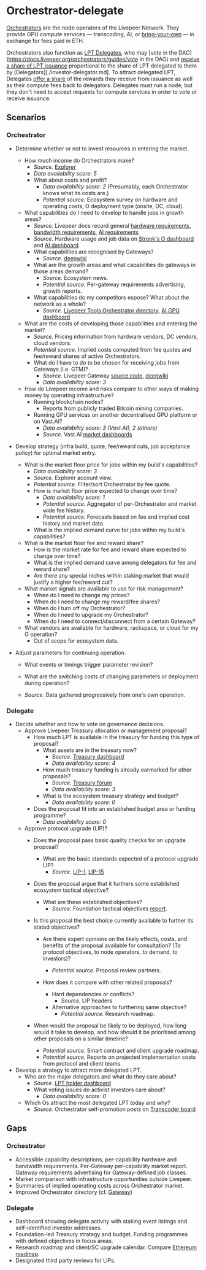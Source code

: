 # Orchestrator-delegate

[Orchestrators](https://www.livepeer.org/orchestrate) are the node operators of the Livepeer Network. They provide GPU compute services — transcoding, AI, or [bring-your-own](https://forum.livepeer.org/t/pre-proposal-creative-industries-spe/2942) — in exchange for fees paid in ETH.

Orchestrators also function as [LPT Delegates](https://www.livepeer.org/delegate), who may [vote in the DAO](https://docs.livepeer.org/orchestrators/guides/vote in the DAO) and [receive a share of LPT issuance](https://docs.livepeer.org/orchestrators/guides/configure-reward-calling#about-calling-reward) proportional to the share of LPT delegated to them by [Delegators][./investor-delegator.md]. To attract delegated LPT, Delegates [offer a share](https://explorer.livepeer.org/accounts/0x4f4758f7167b18e1f5b3c1a7575e3eb584894dbc/orchestrating) of the rewards they receive from issuance as well as their compute fees back to delegators. Delegates must run a node, but they don't need to accept requests for compute services in order to vote or receive issuance.

## Scenarios

### Orchestrator

* Determine whether or not to invest resources in entering the market.

  * How much income do Orchestrators make?
    * *Source.* [Explorer](https://explorer.livepeer.org/orchestrators)
    * *Data availability score: 5*
    * What about costs and profit?
      * *Data availability score: 2* (Presumably, each Orchestrator knows what its costs are.)
      * *Potential source.* Ecosystem survey on hardware and operating costs, O deployment type (onsite, DC, cloud).
  * What capabilities do I need to develop to handle jobs in growth areas?
    * *Source.* Livepeer docs record general [hardware requirements](https://docs.livepeer.org/references/go-livepeer/hardware-requirements), [bandwidth requirements](https://docs.livepeer.org/references/go-livepeer/bandwidth-requirements), [AI requirements](https://docs.livepeer.org/ai/orchestrators/get-started)
    * *Source.* Hardware usage and job data on [Stronk's O dashboard](https://grafana.stronk.tech/d/71b6OZ0Gz/orchestrator-overview) and [AI dashboard](https://grafana.stronk.tech/d/Livepeer-AI/orchestrator-ai-overview)
    * What capabilities are recognised by Gateways?
      * *Source.* [deepwiki](https://deepwiki.com/livepeer/go-livepeer/3.5-capabilities-management)
    * What are the growth areas and what capabilities do gateways in those areas demand?
      * *Source.* Ecosystem news.
      * *Potential source.* Per-gateway requirements advertising, growth reports.
    * What capabilities do my competitors expose? What about the network as a whole?
      * *Source.* [Livepeer Tools Orchestrator directory](https://livepeer.tools/orchestrators), [AI GPU dashboard](https://livepeer-ai-compute-visualizer.streamlit.app)
  * What are the costs of developing those capabilities and entering the market?
    * *Source.* Pricing information from hardware vendors, DC vendors, cloud vendors.
    * *Potential source.* Implied costs computed from fee quotes and fee/reward shares of active Orchestrators.
    * What do I have to do to be chosen for receiving jobs from Gateways (i.e. GTM)?
      * *Source.* Livepeer Gateway [source code](https://github.com/livepeer/go-livepeer/blob/master/server/broadcast.go), [deepwiki](https://deepwiki.com/livepeer/go-livepeer/2.4-broadcaster#orchestrator-discovery-and-selection)
      * *Data availability score: 3*
  * How do Livepeer income and risks compare to other ways of making money by operating infrastructure?
    * Running blockchain nodes?
      * Reports from publicly traded Bitcoin mining companies.
    * Running GPU services on another decentralised GPU platform or on Vast.AI?
      * *Data availability score: 3 (Vast.AI), 2 (others)*
      * *Source.* Vast.AI [market dashboards](https://500.farm/vastai/charts/dashboards)
* Develop strategy (infra build, quote, fee/reward cuts, job acceptance policy) for optimal market entry.

  * What is the market floor price for jobs within my build's capabilities?
    * *Data availability score: 3*
    * *Source.* Explorer account view.
    * *Potential source.* Filter/sort Orchestrator by fee quote.
    * How is market floor price expected to change over time?
      * *Data availability score: 1*
      * *Potential source.* Aggregator of per-Orchestrator and market wide fee history.
      * *Potential source.* Forecasts based on fee and implied cost history and market data.
    * What is the implied demand curve for jobs within my build's capabilities?
  * What is the market floor fee and reward share?
    * How is the market rate for fee and reward share expected to change over time?
    * What is the implied demand curve among delegators for fee and reward share?
    * Are there any special niches within staking market that would justify a higher fee/reward cut?
  * What market signals are available to use for risk management?
    * When do I need to change my prices?
    * When do I need to change my reward/fee shares?
    * When do I turn off my Orchestrator?
    * When do I need to upgrade my Orchestrator?
    * When do I need to connect/disconnect from a certain Gateway?
  * What vendors are available for hardware, rackspace, or cloud for my O operation?
    * Out of scope for ecosystem data.
* Adjust parameters for continuing operation.

  * What events or timings trigger parameter revision?
  * What are the switching costs of changing parameters or deployment during operation?

  * *Source.* Data gathered progressively from one's own operation.

### Delegate

* Decide whether and how to vote on governance decisions.
  * Approve Livepeer Treasury allocation or management proposal?
    * How much LPT is available in the treasury for funding this type of proposal?
      * What assets are in the treasury now?
        * *Source.* [Treasury dashboard](https://dune.com/dob/livepeer-treasury)
        * *Data availability score: 4*
      * How much treasury funding is already earmarked for other proposals?
        * *Source.* [Treasury forum](forum.livepeer.org/c/treasury/18)
        * *Data availability score: 3*
      * What is the ecosystem treasury strategy and budget?
        * *Data availability score: 0*
    * Does the proposal fit into an established budget area or funding programme?
      * *Data availability score: 0*
  * Approve protocol upgrade (LIP)?
    * Does the proposal pass basic quality checks for an upgrade proposal?
    
      * What are the basic standards expected of a protocol upgrade LIP?
        * *Source.* [LIP-1](https://github.com/livepeer/LIPs/blob/master/LIPs/LIP-1.md), [LIP-15](https://github.com/livepeer/LIPs/blob/master/LIPs/LIP-15.md)
    * Does the proposal argue that it furthers some established ecosystem tactical objective?
    
      * What are these established objectives?
        * *Source.* Foundation tactical objectives [report](https://forum.livepeer.org/c/treasury/18).
    * Is this proposal the best choice currently available to further its stated objectives?
      
      * Are there expert opinions on the likely effects, costs, and benefits of the proposal available for consultation? (To protocol objectives, to node operators, to demand, to investors)?
        * *Potential source.* Proposal review partners.
      * How does it compare with other related proposals?
      
        * Hard dependencies or conflicts?
          * *Source.* LIP headers
        * Alternative approaches to furthering same objective?
          * *Potential source.* Research roadmap.
    * When would the proposal be likely to be deployed, how long would it take to develop, and how should it be prioritised among other proposals on a similar timeline?
      * *Potential source.* Smart contract and client upgrade roadmap.
      * *Potential source.* Reports on projected implementation costs from protocol and client teams.
* Develop a strategy to attract more delegated LPT.
  * Who are the major delegators and what do they care about?
    * *Source.* [LPT holder dashboard](https://dune.com/sixdegree/liverpeer-lpt-ownership-and-governance)
    * What voting issues do activist investors care about?
      * *Data availability score: 0*
  * Which Os attract the most delegated LPT today and why?
    * *Source.* Orchestrator self-promotion posts on [Transcoder board](https://forum.livepeer.org/c/transcoders/7)

## Gaps

### Orchestrator

* Accessible capability descriptions, per-capability hardware and bandwidth requirements. Per-Gateway per-capability market report. Gateway requirements advertising for Gateway-defined job classes.
* Market comparison with infrastructure opportunities outside Livepeer.
* Summaries of implied operating costs across Orchestrator market.
* Improved Orchestrator directory (cf. [Gateway](./gateway.md))

### Delegate

* Dashboard showing delegate activity with staking event listings and self-identified investor addresses.
* Foundation-led Treasury strategy and budget. Funding programmes with defined objectives in focus areas.
* Research roadmap and client/SC upgrade calendar. Compare [Ethereum roadmap](https://ethroadmap.com/).
* Designated third party reviews for LIPs.
